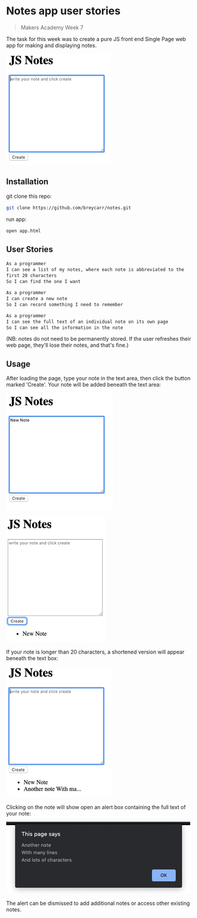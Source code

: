 # Notes app user stories
> Makers Academy Week 7

The task for this week was to create a pure JS front end Single Page web app for making and displaying notes.

![Screenshot](/public/images/Homepage.png)

## Installation
git clone this repo:
```sh
git clone https://github.com/breycarr/notes.git
```

run app:
```sh
open app.html
```

## User Stories
```
As a programmer
I can see a list of my notes, where each note is abbreviated to the first 20 characters
So I can find the one I want
```
```
As a programmer
I can create a new note
So I can record something I need to remember
```
```
As a programmer
I can see the full text of an individual note on its own page
So I can see all the information in the note
```
(NB: notes do not need to be permanently stored.  If the user refreshes their web page, they'll lose their notes, and that's fine.)

## Usage

After loading the page, type your note in the text area, then click the button marked 'Create'. Your note will be added beneath the text area:

![Entering a note](/public/images/NewNoteScreenShot.png)

![An added note](/public/images/AddedNoteScreenShot.png)

If your note is longer than 20 characters, a shortened version will appear beneath the text box:

![An shortened note](/public/images/AbbreviatedNoteScreenShot.png)

Clicking on the note will show open an alert box containing the full text of your note:

![Full note display](/public/images/FullMessageScreenShot.png)

The alert can be dismissed to add additional notes or access other existing notes.
